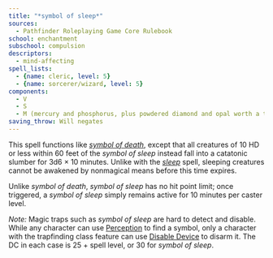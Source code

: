 ```yaml
---
title: "*symbol of sleep*"
sources:
  - Pathfinder Roleplaying Game Core Rulebook
school: enchantment
subschool: compulsion
descriptors:
  - mind-affecting
spell_lists:
  - {name: cleric, level: 5}
  - {name: sorcerer/wizard, level: 5}
components:
  - V
  - S
  - M (mercury and phosphorus, plus powdered diamond and opal worth a total of 1,000 gp)
saving_throw: Will negates
---
```


This spell functions like [*symbol of death*](/spells/symbol-of-death/), except that all creatures of 10 HD or less within 60 feet of the *symbol of sleep* instead fall into a catatonic slumber for 3d6 × 10 minutes. Unlike with the [*sleep*](/spells/sleep/) spell, sleeping creatures cannot be awakened by nonmagical means before this time expires.

Unlike *symbol of death*, *symbol of sleep* has no hit point limit; once triggered, a *symbol of sleep* simply remains active for 10 minutes per caster level.

*Note:* Magic traps such as *symbol of sleep* are hard to detect and disable. While any character can use [Perception](/skills/perception/) to find a symbol, only a character with the trapfinding class feature can use [Disable Device](/skills/disable-device/) to disarm it. The DC in each case is 25 + spell level, or 30 for *symbol of sleep*.

